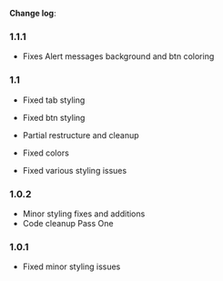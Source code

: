 **Change log**:

### 1.1.1

* Fixes Alert messages background and btn coloring 

### 1.1 

* Fixed tab styling

* Fixed btn styling 

* Partial restructure and cleanup 

* Fixed colors

* Fixed various styling issues

### 1.0.2

* Minor styling fixes and additions
* Code cleanup Pass One

### 1.0.1

* Fixed minor styling issues
